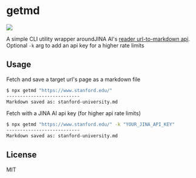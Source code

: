 # getmd

[![](https://img.shields.io/npm/v/getmd.svg?style=flat)](https://github.com/danielkhoo/getmd)

A simple CLI utility wrapper aroundJINA AI's [reader url-to-markdown api](https://jina.ai/reader).
Optional `-k` arg to add an api key for a higher rate limits

## Usage

Fetch and save a target url's page as a markdown file

```bash
$ npx getmd "https://www.stanford.edu/"
---------------------------
Markdown saved as: stanford-university.md
```

Fetch with a JINA AI api key (for higher api rate limits)

```bash
$ npx getmd "https://www.stanford.edu/" -k "YOUR_JINA_API_KEY"
---------------------------
Markdown saved as: stanford-university.md
```

## License

MIT
